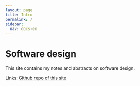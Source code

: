 ```yaml
---
layout: page
title: Intro
permalink: /
sidebar:
  nav: docs-en
---
```


# Software design

This site contains my notes and abstracts on software design.

Links:
[Github repo of this site](https://github.com/Svet-00/software-design)
